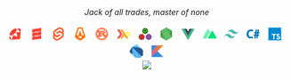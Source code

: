 <div align="center">
	<em>Jack of all trades, master of none</em>
	<br>
	<br>
	<a href="https://ruby-lang.org"><img src="https://raw.githubusercontent.com/PKief/vscode-material-icon-theme/main/icons/ruby.svg" height="28" /></a>&ensp;
	<a href="https://scala-lang.org"><img src="https://raw.githubusercontent.com/PKief/vscode-material-icon-theme/main/icons/scala.svg" height="28" /></a>&ensp;
	<a href="https://svelte.dev"><img src="https://raw.githubusercontent.com/PKief/vscode-material-icon-theme/main/icons/svelte.svg" height="28" /></a>&ensp;
	<a href="https://astro.build"><img src="https://raw.githubusercontent.com/PKief/vscode-material-icon-theme/main/icons/astro.svg" height="28" /></a>&ensp;
	<a href="https://rust-lang.org"><img src="https://raw.githubusercontent.com/PKief/vscode-material-icon-theme/main/icons/rust.svg" height="28" /></a>&ensp;
	<a href="https://haskell.org"><img src="https://raw.githubusercontent.com/PKief/vscode-material-icon-theme/main/icons/haskell.svg" height="28" /></a>&ensp;
	<a href="https://julialang.org"><img src="https://raw.githubusercontent.com/PKief/vscode-material-icon-theme/main/icons/julia.svg" height="28" /></a>&ensp;
	<a href="https://nodejs.org"><img src="https://raw.githubusercontent.com/PKief/vscode-material-icon-theme/main/icons/nodejs_alt.svg" height="28" /></a>&ensp;
	<a href="https://vuejs.org"><img src="https://raw.githubusercontent.com/PKief/vscode-material-icon-theme/main/icons/vue.svg" height="28" /></a>&ensp;
	<a href="https://nuxt.com"><img src="https://raw.githubusercontent.com/PKief/vscode-material-icon-theme/main/icons/nuxt.svg" height="28" /></a>&ensp;
	<a href="https://tailwindcss.com"><img src="https://raw.githubusercontent.com/PKief/vscode-material-icon-theme/main/icons/tailwindcss.svg" height="28" /></a>&ensp;
	<a href="https://docs.microsoft.com/en-us/dotnet/csharp"><img src="https://raw.githubusercontent.com/PKief/vscode-material-icon-theme/main/icons/csharp.svg" height="28" /></a>&ensp;
	<a href="https://typescriptlang.org"><img src="https://raw.githubusercontent.com/PKief/vscode-material-icon-theme/main/icons/typescript.svg" height="28" /></a>&ensp;
	<a href="https://dart.dev"><img src="https://raw.githubusercontent.com/PKief/vscode-material-icon-theme/main/icons/dart.svg" height="28" /></a>&ensp;
	<a href="https://kotlinlang.org"><img src="https://raw.githubusercontent.com/PKief/vscode-material-icon-theme/main/icons/kotlin.svg" height="28" /></a>
	<br>
    <a href><img src="https://github-readme-stats.vercel.app/api/top-langs/?username=xiBread&layout=compact&langs_count=6&bg_color=0d1117&text_color=BBBBBB&title_color=F87171&hide_border=true&hide_title=true" /></a>
</div>
